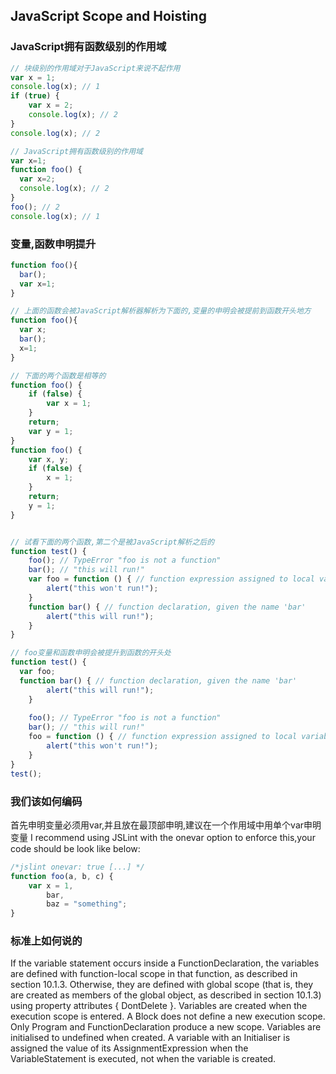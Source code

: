 ## JavaScript Scope and Hoisting

### JavaScript拥有函数级别的作用域
```JavaScript
// 块级别的作用域对于JavaScript来说不起作用
var x = 1;
console.log(x); // 1
if (true) {
	var x = 2;
	console.log(x); // 2
}
console.log(x); // 2

// JavaScript拥有函数级别的作用域
var x=1;
function foo() {
  var x=2;
  console.log(x); // 2
}
foo(); // 2
console.log(x); // 1
```
### 变量,函数申明提升
```JavaScript
function foo(){
  bar();
  var x=1;
}

// 上面的函数会被JavaScript解析器解析为下面的,变量的申明会被提前到函数开头地方
function foo(){
  var x;
  bar();
  x=1;
}

// 下面的两个函数是相等的
function foo() {
	if (false) {
		var x = 1;
	}
	return;
	var y = 1;
}
function foo() {
	var x, y;
	if (false) {
		x = 1;
	}
	return;
	y = 1;
}


// 试看下面的两个函数,第二个是被JavaScript解析之后的
function test() {
	foo(); // TypeError "foo is not a function"
	bar(); // "this will run!"
	var foo = function () { // function expression assigned to local variable 'foo'
		alert("this won't run!");
	}
	function bar() { // function declaration, given the name 'bar'
		alert("this will run!");
	}
}

// foo变量和函数申明会被提升到函数的开头处
function test() {
  var foo;
  function bar() { // function declaration, given the name 'bar'
		alert("this will run!");
	}
	
	foo(); // TypeError "foo is not a function"
	bar(); // "this will run!"
	foo = function () { // function expression assigned to local variable 'foo'
		alert("this won't run!");
	}
}
test();
```

### 我们该如何编码
首先申明变量必须用var,并且放在最顶部申明,建议在一个作用域中用单个var申明变量
I recommend using JSLint with the onevar option to enforce this,your code should be look like below:
```JavaScript
/*jslint onevar: true [...] */
function foo(a, b, c) {
    var x = 1,
    	bar,
    	baz = "something";
}
```

### 标准上如何说的

If the variable statement occurs inside a FunctionDeclaration, the variables are defined with function-local scope in that function, as described in section 10.1.3. Otherwise, they are defined with global scope (that is, they are created as members of the global object, as described in section 10.1.3) using property attributes { DontDelete }. Variables are created when the execution scope is entered. A Block does not define a new execution scope. Only Program and FunctionDeclaration produce a new scope. Variables are initialised to undefined when created. A variable with an Initialiser is assigned the value of its AssignmentExpression when the VariableStatement is executed, not when the variable is created.

















